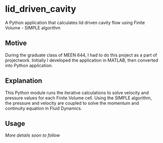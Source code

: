 # lid_driven_cavity

A Python application that calculates lid driven cavity flow using Finite Volume - SIMPLE algorithm

## Motive
During the graduate class of MEEN 644, I had to do this project as a part of projectwork. Initially I developed the application in MATLAB, then converted into Python application.

## Explanation
This Python module runs the iterative calculations to solve velocity and pressure values for each Finite Volume cell. Using the SIMPLE algorithm, the pressure and velocity are coupled to solve the momentum and continuity equation in Fluid Dynamics.

## Usage

_More details soon to follow_